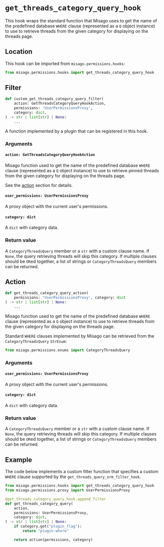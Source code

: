 # `get_threads_category_query_hook`

This hook wraps the standard function that Misago uses to get the name of the predefined database `WHERE` clause (represented as a `Q` object instance) to use to retrieve threads from the given category for displaying on the threads page.


## Location

This hook can be imported from `misago.permissions.hooks`:

```python
from misago.permissions.hooks import get_threads_category_query_hook
```


## Filter

```python
def custom_get_threads_category_query_filter(
    action: GetThreadsCategoryQueryHookAction,
    permissions: 'UserPermissionsProxy',
    category: dict,
) -> str | list[str] | None:
    ...
```

A function implemented by a plugin that can be registered in this hook.


### Arguments

#### `action: GetThreadsCategoryQueryHookAction`

Misago function used to get the name of the predefined database `WHERE` clause (represented as a `Q` object instance) to use to retrieve pinned threads from the given category for displaying on the threads page.

See the [action](#action) section for details.


#### `user_permissions: UserPermissionsProxy`

A proxy object with the current user's permissions.


#### `category: dict`

A `dict` with category data.


### Return value

A `CategoryThreadsQuery` member or a `str` with a custom clause name. If `None`, the query retrieving threads will skip this category. If multiple clauses should be `OR`ed together, a list of strings or `CategoryThreadsQuery` members can be returned.


## Action

```python
def get_threads_category_query_action(
    permissions: 'UserPermissionsProxy', category: dict
) -> str | list[str] | None:
    ...
```

Misago function used to get the name of the predefined database `WHERE` clause (represented as a `Q` object instance) to use to retrieve threads from the given category for displaying on the threads page.

Standard `WHERE` clauses implemented by Misago can be retrieved from the `CategoryThreadsQuery` `StrEnum`:

```python
from misago.permissions.enums import CategoryThreadsQuery
```


### Arguments

#### `user_permissions: UserPermissionsProxy`

A proxy object with the current user's permissions.


#### `category: dict`

A `dict` with category data.


### Return value

A `CategoryThreadsQuery` member or a `str` with a custom clause name. If `None`, the query retrieving threads will skip this category. If multiple clauses should be `OR`ed together, a list of strings or `CategoryThreadsQuery` members can be returned.


## Example

The code below implements a custom filter function that specifies a custom `WHERE` clause supported by the `get_threads_query_orm_filter_hook`.

```python
from misago.permissions.hooks import get_threads_category_query_hook
from misago.permissions.proxy import UserPermissionsProxy

@get_threads_category_query_hook.append_filter
def get_threads_category_query(
    action,
    permissions: UserPermissionsProxy,
    category: dict,
) -> str | list[str] | None:
    if category.get("plugin_flag"):
        return "plugin-where"

    return action(permissions, category)
```